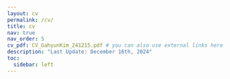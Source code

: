 ```yaml
---
layout: cv
permalink: /cv/
title: cv
nav: true
nav_order: 5
cv_pdf: CV_GahyunKim_241215.pdf # you can also use external links here
description: "Last Update: December 16th, 2024"
toc:
  sidebar: left
---
```

